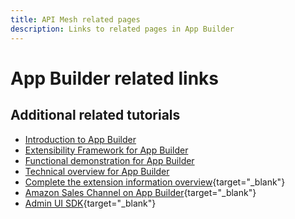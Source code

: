 ```yaml
---
title: API Mesh related pages
description: Links to related pages in App Builder
---
```

# App Builder related links

## Additional related tutorials

* [Introduction to App Builder](../app-builder/introduction-to-app-builder.md)
* [Extensibility Framework for App Builder](../app-builder/extensibility-framework-commerce-eventing.md)
* [Functional demonstration for App Builder](../app-builder/app-builder-functional-demonstration.md)
* [Technical overview for App Builder](../app-builder/app-builder-technical-overview.md)
* [Complete the extension information overview](https://developer.adobe.com/commerce/marketplace/guides/sellers/extension-information/){target="_blank"}
* [Amazon Sales Channel on App Builder](https://developer.adobe.com/commerce/extensibility/amazon-sales-channel/){target="_blank"}
* [Admin UI SDK](https://developer.adobe.com/commerce/extensibility/admin-ui-sdk/){target="_blank"}
